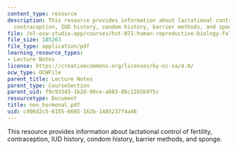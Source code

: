 ```yaml
---
content_type: resource
description: This resource provides information about lactational control of fertility,
  contraception, IUD history, condom history, barrier methods, and sponge.
file: /ol-ocw-studio-app/courses/hst-071-human-reproductive-biology-fall-2005/c406d2c561556685162b1485237f4a46_non_hormonal.pdf
file_size: 185263
file_type: application/pdf
learning_resource_types:
- Lecture Notes
license: https://creativecommons.org/licenses/by-nc-sa/4.0/
ocw_type: OCWFile
parent_title: Lecture Notes
parent_type: CourseSection
parent_uid: f9c933d3-1b2d-99ce-a083-0bc12b5b975c
resourcetype: Document
title: non_hormonal.pdf
uid: c406d2c5-6155-6685-162b-1485237f4a46
---
```

This resource provides information about lactational control of fertility, contraception, IUD history, condom history, barrier methods, and sponge.